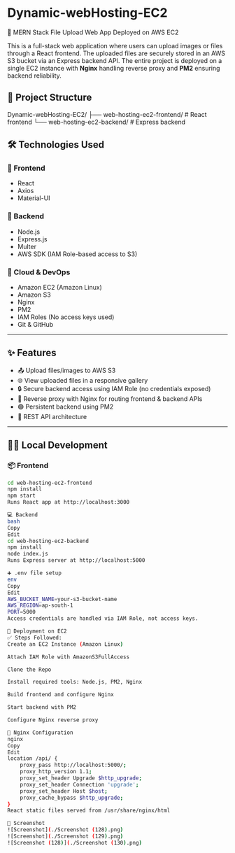 # Dynamic-webHosting-EC2
🚀 MERN Stack File Upload Web App Deployed on AWS EC2

This is a full-stack web application where users can upload images or files through a React frontend. The uploaded files are securely stored in an AWS S3 bucket via an Express backend API. The entire project is deployed on a single EC2 instance with **Nginx** handling reverse proxy and **PM2** ensuring backend reliability.


## 📂 Project Structure

Dynamic-webHosting-EC2/
├── web-hosting-ec2-frontend/ # React frontend
└── web-hosting-ec2-backend/ # Express backend


## 🛠️ Technologies Used

### 🔹 Frontend
- React
- Axios
- Material-UI

### 🔹 Backend
- Node.js
- Express.js
- Multer
- AWS SDK (IAM Role-based access to S3)

### 🔹 Cloud & DevOps
- Amazon EC2 (Amazon Linux)
- Amazon S3
- Nginx
- PM2
- IAM Roles (No access keys used)
- Git & GitHub

---

## ✨ Features

- 📤 Upload files/images to AWS S3
- 🌐 View uploaded files in a responsive gallery
- 🔒 Secure backend access using IAM Role (no credentials exposed)
- 🔁 Reverse proxy with Nginx for routing frontend & backend APIs
- 🟢 Persistent backend using PM2
- 🎯 REST API architecture

---

## 🧑‍💻 Local Development

### 📦 Frontend

```bash
cd web-hosting-ec2-frontend
npm install
npm start
Runs React app at http://localhost:3000

💻 Backend
bash
Copy
Edit
cd web-hosting-ec2-backend
npm install
node index.js
Runs Express server at http://localhost:5000

➕ .env file setup
env
Copy
Edit
AWS_BUCKET_NAME=your-s3-bucket-name
AWS_REGION=ap-south-1
PORT=5000
Access credentials are handled via IAM Role, not access keys.

🚀 Deployment on EC2
✅ Steps Followed:
Create an EC2 Instance (Amazon Linux)

Attach IAM Role with AmazonS3FullAccess

Clone the Repo

Install required tools: Node.js, PM2, Nginx

Build frontend and configure Nginx

Start backend with PM2

Configure Nginx reverse proxy

🔁 Nginx Configuration
nginx
Copy
Edit
location /api/ {
    proxy_pass http://localhost:5000/;
    proxy_http_version 1.1;
    proxy_set_header Upgrade $http_upgrade;
    proxy_set_header Connection 'upgrade';
    proxy_set_header Host $host;
    proxy_cache_bypass $http_upgrade;
}
React static files served from /usr/share/nginx/html

📸 Screenshot 
![Screenshot](./Screenshot (128).png)
![Screenshot](./Screenshot (129).png)
![Screenshot (128)](./Screenshot (130).png)

